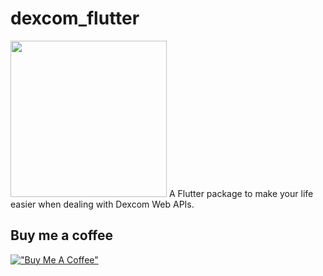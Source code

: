 # dexcom_flutter

<img src="https://github.com/gcappon/dexcom_flutter/blob/master/doc/dexcom_flutter-logo.png" width="250" height="250">
A Flutter package to make your life easier when dealing with Dexcom Web APIs.

## Buy me a coffee

[!["Buy Me A Coffee"](https://www.buymeacoffee.com/assets/img/custom_images/orange_img.png)](https://www.buymeacoffee.com/gcappon)